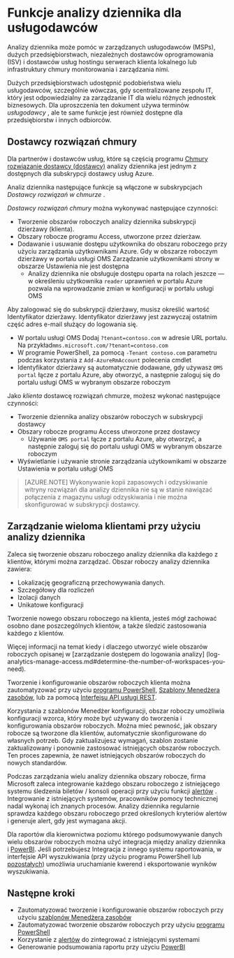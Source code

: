 <properties
    pageTitle="Logowanie funkcje analizy dla usługodawców | Microsoft Azure"
    description="Analizy dziennika może pomóc w zarządzaniu usługodawców (MSPs), dużych przedsiębiorstwach niezależnych dostawców oprogramowania (ISV) i dostawców usług hostingu serwerach klienta lokalnego lub infrastruktury chmury monitorowania i zarządzania nimi."
    services="log-analytics"
    documentationCenter=""
    authors="richrundmsft"
    manager="jochan"
    editor=""/>

<tags
    ms.service="log-analytics"
    ms.workload="na"
    ms.tgt_pltfrm="na"
    ms.devlang="na"
    ms.topic="article"
    ms.date="08/25/2016"
    ms.author="richrund"/>

# <a name="log-analytics-features-for-service-providers"></a>Funkcje analizy dziennika dla usługodawców

Analizy dziennika może pomóc w zarządzanych usługodawców (MSPs), dużych przedsiębiorstwach, niezależnych dostawców oprogramowania (ISV) i dostawców usług hostingu serwerach klienta lokalnego lub infrastruktury chmury monitorowania i zarządzania nimi. 

Dużych przedsiębiorstwach udostępnić podobieństwa wielu usługodawców, szczególnie wówczas, gdy scentralizowane zespołu IT, który jest odpowiedzialny za zarządzanie IT dla wielu różnych jednostek biznesowych. Dla uproszczenia ten dokument używa terminów *usługodawcy* , ale te same funkcje jest również dostępne dla przedsiębiorstw i innych odbiorców.

## <a name="cloud-solution-provider"></a>Dostawcy rozwiązań chmury

Dla partnerów i dostawców usług, które są częścią programu [Chmury rozwiązanie dostawcy (dostawcy)](https://partner.microsoft.com/Solutions/cloud-reseller-overview) analizy dziennika jest jednym z dostępnych dla subskrypcji dostawcy usług Azure. 

Analiz dziennika następujące funkcje są włączone w subskrypcjach *Dostawcy rozwiązań w chmurze* .

*Dostawcy rozwiązań chmury* można wykonywać następujące czynności:

+ Tworzenie obszarów roboczych analizy dziennika subskrypcji dzierżawy (klienta).
+ Obszary robocze programu Access, utworzone przez dzierżaw. 
+ Dodawanie i usuwanie dostępu użytkownika do obszaru roboczego przy użyciu zarządzania użytkownikami Azure. Gdy w obszarze roboczym dzierżawy w portalu usługi OMS Zarządzanie użytkownikami strony w obszarze Ustawienia nie jest dostępna
  - Analizy dziennika nie obsługuje dostępu oparta na rolach jeszcze — w określeniu użytkownika `reader` uprawnień w portalu Azure pozwala na wprowadzanie zmian w konfiguracji w portalu usługi OMS

Aby zalogować się do subskrypcji dzierżawy, musisz określić wartość Identyfikator dzierżawy. Identyfikator dzierżawy jest zazwyczaj ostatnim część adres e-mail służący do logowania się.

+ W portalu usługi OMS Dodaj `?tenant=contoso.com` w adresie URL portalu. Na przykład`mms.microsoft.com/?tenant=contoso.com`
+ W programie PowerShell, za pomocą `-Tenant contoso.com` parametru podczas korzystania z `Add-AzureRmAccount` polecenia cmdlet
+ Identyfikator dzierżawy są automatycznie dodawane, gdy używasz `OMS portal` łącze z portalu Azure, aby otworzyć, a następnie zaloguj się do portalu usługi OMS w wybranym obszarze roboczym

Jako *klienta* dostawcę rozwiązań chmurze, możesz wykonać następujące czynności:

+ Tworzenie dziennika analizy obszarów roboczych w subskrypcji dostawcy
+ Obszary robocze programu Access utworzone przez dostawcy
  -  Używanie `OMS portal` łącze z portalu Azure, aby otworzyć, a następnie zaloguj się do portalu usługi OMS w wybranym obszarze roboczym
+ Wyświetlanie i używanie stronie zarządzania użytkownikami w obszarze Ustawienia w portalu usługi OMS

>[AZURE.NOTE] Wykonywanie kopii zapasowych i odzyskiwanie witryny rozwiązań dla analizy dziennika nie są w stanie nawiązać połączenia z magazynu usługi odzyskiwania i nie można skonfigurować w subskrypcji dostawcy.

## <a name="managing-multiple-customers-using-log-analytics"></a>Zarządzanie wieloma klientami przy użyciu analizy dziennika 

Zaleca się tworzenie obszaru roboczego analizy dziennika dla każdego z klientów, którymi można zarządzać. Obszar roboczy analizy dziennika zawiera:

+ Lokalizację geograficzną przechowywania danych. 
+ Szczegółowy dla rozliczeń 
+ Izolacji danych 
+ Unikatowe konfiguracji

Tworzenie nowego obszaru roboczego na klienta, jesteś mógł zachować osobno dane poszczególnych klientów, a także śledzić zastosowania każdego z klientów.

Więcej informacji na temat kiedy i dlaczego utworzyć wiele obszarów roboczych opisanej w [zarządzanie dostępem do logowania analizy] (log-analytics-manage-access.md#determine-the-number-of-workspaces-you-need).

Tworzenie i konfigurowanie obszarów roboczych klienta można zautomatyzować przy użyciu [programu PowerShell](log-analytics-powershell-workspace-configuration.md), [Szablony Menedżera zasobów](log-analytics-template-workspace-configuration.md), lub za pomocą [Interfejsu API usługi REST](https://www.nuget.org/packages/Microsoft.Azure.Management.OperationalInsights/).

Korzystania z szablonów Menedżer konfiguracji, obszar roboczy umożliwia konfiguracji wzorca, który może być używany do tworzenia i konfigurowania obszarów roboczych. Można mieć pewność, jak obszary robocze są tworzone dla klientów, automatycznie skonfigurowane do własnych potrzeb. Gdy zaktualizujesz wymagań, szablon zostanie zaktualizowany i ponownie zastosować istniejących obszarów roboczych. Ten proces zapewnia, że nawet istniejących obszarów roboczych do nowych standardów.    

Podczas zarządzania wielu analizy dziennika obszary robocze, firma Microsoft zaleca integrowanie każdego obszaru roboczego z istniejącego systemu śledzenia biletów / konsoli operacji przy użyciu funkcji [alertów](log-analytics-alerts.md) . Integrowanie z istniejących systemów, pracowników pomocy technicznej nadal wykonaj ich znanych procesów. Analizy dziennika regularnie sprawdza każdego obszaru roboczego przed określonych kryteriów alertów i generuje alert, gdy jest wymagana akcji.

Dla raportów dla kierownictwa poziomu którego podsumowywanie danych wielu obszarów roboczych można użyć integracja między analizy dziennika i [PowerBI](log-analytics-powerbi.md). Jeśli potrzebujesz Integracja z innego systemu raportowania, w interfejsie API wyszukiwania (przy użyciu programu PowerShell lub [pozostałych](log-analytics-log-search-api.md)) umożliwia uruchamianie kwerend i eksportowanie wyników wyszukiwania.

## <a name="next-steps"></a>Następne kroki

+ Zautomatyzować tworzenie i konfigurowanie obszarów roboczych przy użyciu [szablonów Menedżera zasobów](log-analytics-template-workspace-configuration.md)
+ Zautomatyzować tworzenie obszarów roboczych przy użyciu [programu PowerShell](log-analytics-powershell-workspace-configuration.md) 
+ Korzystanie z [alertów](log-analytics-alerts.md) do zintegrować z istniejącymi systemami
+ Generowanie podsumowania raportu przy użyciu [PowerBI](log-analytics-powerbi.md)
